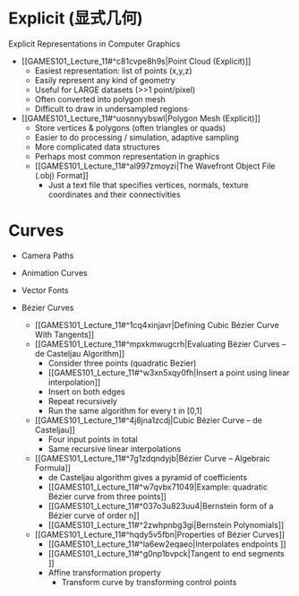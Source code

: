 
# Explicit (显式几何)

Explicit Representations in Computer Graphics

- [[GAMES101_Lecture_11#^c81cvpe8h9s|Point Cloud (Explicit)]]
	- Easiest representation: list of points (x,y,z)
	- Easily represent any kind of geometry
	- Useful for LARGE datasets (>>1 point/pixel)
	- Often converted into polygon mesh
	- Difficult to draw in undersampled regions·
- [[GAMES101_Lecture_11#^uosnnyybswl|Polygon Mesh (Explicit)]]
	- Store vertices & polygons (often triangles or quads)
	- Easier to do processing / simulation, adaptive sampling
	- More complicated data structures
	- Perhaps most common representation in graphics
	- [[GAMES101_Lecture_11#^al997zmoyzi|The Wavefront Object File (.obj) Format]]
		- Just a text file that specifies vertices, normals, texture coordinates and their connectivities


# Curves

- Camera Paths
- Animation Curves
- Vector Fonts

- Bézier Curves
	- [[GAMES101_Lecture_11#^1cq4xinjavr|Defining Cubic Bézier Curve With Tangents]]
	- [[GAMES101_Lecture_11#^mpxkmwugcrh|Evaluating Bézier Curves – de Casteljau Algorithm]]
		- Consider three points (quadratic Bezier)  
		- [[GAMES101_Lecture_11#^w3xn5xqy0fh|Insert a point using linear interpolation]]
		- Insert on both edges
		- Repeat recursively
		- Run the same algorithm for every t in [0,1]
	- [[GAMES101_Lecture_11#^4j8jna1zcdj|Cubic Bézier Curve – de Casteljau]]
		- Four input points in total
		- Same recursive linear interpolations
	- [[GAMES101_Lecture_11#^7g1zdqndyjb|Bézier Curve – Algebraic Formula]]
		- de Casteljau algorithm gives a pyramid of coefficients
		- [[GAMES101_Lecture_11#^w7qvbx71049|Example: quadratic Bézier curve from three points]]
		- [[GAMES101_Lecture_11#^037o3u823uu4|Bernstein form of a Bézier curve of order n]]
		- [[GAMES101_Lecture_11#^2zwhpnbg3gi|Bernstein Polynomials]]
	- [[GAMES101_Lecture_11#^hqdy5v5fbn|Properties of Bézier Curves]]
		- [[GAMES101_Lecture_11#^la6ew2eqaeo|Interpolates endpoints ]]
		- [[GAMES101_Lecture_11#^g0np1bvpck|Tangent to end segments ]]
		- Affine transformation property
			- Transform curve by transforming control points